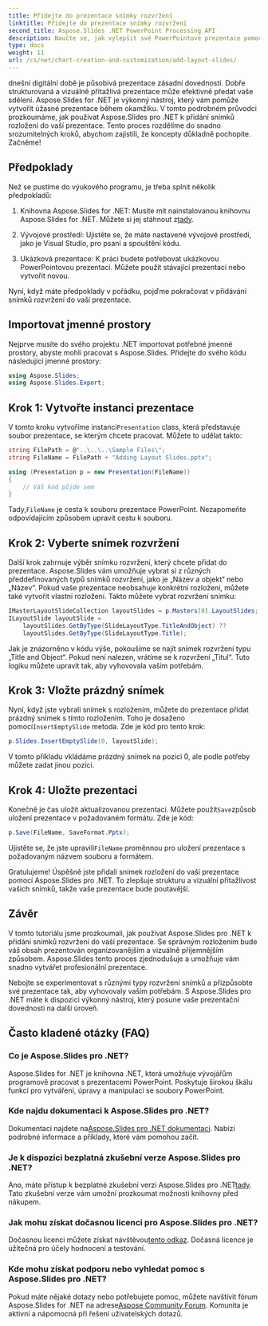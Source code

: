 ```yaml
---
title: Přidejte do prezentace snímky rozvržení
linktitle: Přidejte do prezentace snímky rozvržení
second_title: Aspose.Slides .NET PowerPoint Processing API
description: Naučte se, jak vylepšit své PowerPointové prezentace pomocí Aspose.Slides pro .NET. Přidejte snímky rozvržení pro profesionální vzhled.
type: docs
weight: 11
url: /cs/net/chart-creation-and-customization/add-layout-slides/
---
```


dnešní digitální době je působivá prezentace zásadní dovedností. Dobře strukturovaná a vizuálně přitažlivá prezentace může efektivně předat vaše sdělení. Aspose.Slides for .NET je výkonný nástroj, který vám pomůže vytvořit úžasné prezentace během okamžiku. V tomto podrobném průvodci prozkoumáme, jak používat Aspose.Slides pro .NET k přidání snímků rozložení do vaší prezentace. Tento proces rozdělíme do snadno srozumitelných kroků, abychom zajistili, že koncepty důkladně pochopíte. Začněme!

## Předpoklady

Než se pustíme do výukového programu, je třeba splnit několik předpokladů:

1.  Knihovna Aspose.Slides for .NET: Musíte mít nainstalovanou knihovnu Aspose.Slides for .NET. Můžete si jej stáhnout z[tady](https://releases.aspose.com/slides/net/).

2. Vývojové prostředí: Ujistěte se, že máte nastavené vývojové prostředí, jako je Visual Studio, pro psaní a spouštění kódu.

3. Ukázková prezentace: K práci budete potřebovat ukázkovou PowerPointovou prezentaci. Můžete použít stávající prezentaci nebo vytvořit novou.

Nyní, když máte předpoklady v pořádku, pojďme pokračovat v přidávání snímků rozvržení do vaší prezentace.

## Importovat jmenné prostory

Nejprve musíte do svého projektu .NET importovat potřebné jmenné prostory, abyste mohli pracovat s Aspose.Slides. Přidejte do svého kódu následující jmenné prostory:

```csharp
using Aspose.Slides;
using Aspose.Slides.Export;
```

## Krok 1: Vytvořte instanci prezentace

 V tomto kroku vytvoříme instanci`Presentation` class, která představuje soubor prezentace, se kterým chcete pracovat. Můžete to udělat takto:

```csharp
string FilePath = @"..\..\..\Sample Files\";
string FileName = FilePath + "Adding Layout Slides.pptx";

using (Presentation p = new Presentation(FileName))
{
    // Váš kód půjde sem
}
```

 Tady,`FileName` je cesta k souboru prezentace PowerPoint. Nezapomeňte odpovídajícím způsobem upravit cestu k souboru.

## Krok 2: Vyberte snímek rozvržení

Další krok zahrnuje výběr snímku rozvržení, který chcete přidat do prezentace. Aspose.Slides vám umožňuje vybrat si z různých předdefinovaných typů snímků rozvržení, jako je „Název a objekt“ nebo „Název“. Pokud vaše prezentace neobsahuje konkrétní rozložení, můžete také vytvořit vlastní rozložení. Takto můžete vybrat rozvržení snímku:

```csharp
IMasterLayoutSlideCollection layoutSlides = p.Masters[0].LayoutSlides;
ILayoutSlide layoutSlide =
    layoutSlides.GetByType(SlideLayoutType.TitleAndObject) ??
    layoutSlides.GetByType(SlideLayoutType.Title);
```

Jak je znázorněno v kódu výše, pokoušíme se najít snímek rozvržení typu „Title and Object“. Pokud není nalezen, vrátíme se k rozvržení „Titul“. Tuto logiku můžete upravit tak, aby vyhovovala vašim potřebám.

## Krok 3: Vložte prázdný snímek

 Nyní, když jste vybrali snímek s rozložením, můžete do prezentace přidat prázdný snímek s tímto rozložením. Toho je dosaženo pomocí`InsertEmptySlide` metoda. Zde je kód pro tento krok:

```csharp
p.Slides.InsertEmptySlide(0, layoutSlide);
```

V tomto příkladu vkládáme prázdný snímek na pozici 0, ale podle potřeby můžete zadat jinou pozici.

## Krok 4: Uložte prezentaci

 Konečně je čas uložit aktualizovanou prezentaci. Můžete použít`Save`způsob uložení prezentace v požadovaném formátu. Zde je kód:

```csharp
p.Save(FileName, SaveFormat.Pptx);
```

 Ujistěte se, že jste upravili`FileName` proměnnou pro uložení prezentace s požadovaným názvem souboru a formátem.

Gratulujeme! Úspěšně jste přidali snímek rozložení do vaší prezentace pomocí Aspose.Slides pro .NET. To zlepšuje strukturu a vizuální přitažlivost vašich snímků, takže vaše prezentace bude poutavější.

## Závěr

V tomto tutoriálu jsme prozkoumali, jak používat Aspose.Slides pro .NET k přidání snímků rozvržení do vaší prezentace. Se správným rozložením bude váš obsah prezentován organizovanějším a vizuálně příjemnějším způsobem. Aspose.Slides tento proces zjednodušuje a umožňuje vám snadno vytvářet profesionální prezentace.

Nebojte se experimentovat s různými typy rozvržení snímků a přizpůsobte své prezentace tak, aby vyhovovaly vašim potřebám. S Aspose.Slides pro .NET máte k dispozici výkonný nástroj, který posune vaše prezentační dovednosti na další úroveň.

## Často kladené otázky (FAQ)

### Co je Aspose.Slides pro .NET?
Aspose.Slides for .NET je knihovna .NET, která umožňuje vývojářům programově pracovat s prezentacemi PowerPoint. Poskytuje širokou škálu funkcí pro vytváření, úpravy a manipulaci se soubory PowerPoint.

### Kde najdu dokumentaci k Aspose.Slides pro .NET?
 Dokumentaci najdete na[Aspose.Slides pro .NET dokumentaci](https://reference.aspose.com/slides/net/). Nabízí podrobné informace a příklady, které vám pomohou začít.

### Je k dispozici bezplatná zkušební verze Aspose.Slides pro .NET?
 Ano, máte přístup k bezplatné zkušební verzi Aspose.Slides pro .NET[tady](https://releases.aspose.com/). Tato zkušební verze vám umožní prozkoumat možnosti knihovny před nákupem.

### Jak mohu získat dočasnou licenci pro Aspose.Slides pro .NET?
 Dočasnou licenci můžete získat návštěvou[tento odkaz](https://purchase.aspose.com/temporary-license/). Dočasná licence je užitečná pro účely hodnocení a testování.

### Kde mohu získat podporu nebo vyhledat pomoc s Aspose.Slides pro .NET?
 Pokud máte nějaké dotazy nebo potřebujete pomoc, můžete navštívit fórum Aspose.Slides for .NET na adrese[Aspose Community Forum](https://forum.aspose.com/). Komunita je aktivní a nápomocná při řešení uživatelských dotazů.